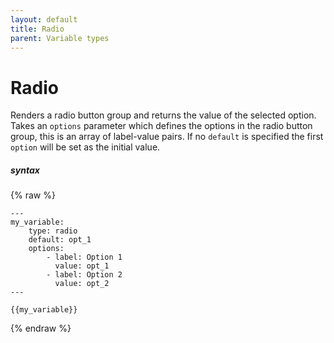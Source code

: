 ```yaml
---
layout: default
title: Radio
parent: Variable types
---
```


# Radio

Renders a radio button group and returns the value of the selected option.
Takes an `options` parameter which defines the options in the radio button group, this is an array of label-value pairs. If no `default` is specified the first `option` will be set as the initial value.

##### syntax
{% raw %}
```
---
my_variable:
    type: radio
    default: opt_1
    options:
        - label: Option 1
          value: opt_1
        - label: Option 2
          value: opt_2
---

{{my_variable}}
```
{% endraw %}